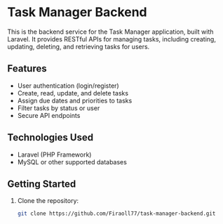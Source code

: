 # Task Manager Backend

This is the backend service for the Task Manager application, built with Laravel. It provides RESTful APIs for managing tasks, including creating, updating, deleting, and retrieving tasks for users.

## Features

- User authentication (login/register)
- Create, read, update, and delete tasks
- Assign due dates and priorities to tasks
- Filter tasks by status or user
- Secure API endpoints

## Technologies Used

- Laravel (PHP Framework)
- MySQL or other supported databases

## Getting Started

1. Clone the repository:
   ```bash
   git clone https://github.com/Firaoll77/task-manager-backend.git